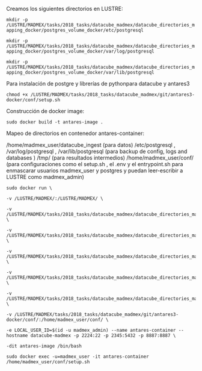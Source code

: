 Creamos los siguientes directorios en LUSTRE:

`mkdir -p /LUSTRE/MADMEX/tasks/2018_tasks/datacube_madmex/datacube_directories_mapping_docker/postgres_volume_docker/etc/postgresql`

`mkdir -p /LUSTRE/MADMEX/tasks/2018_tasks/datacube_madmex/datacube_directories_mapping_docker/postgres_volume_docker/var/log/postgresql`

`mkdir -p /LUSTRE/MADMEX/tasks/2018_tasks/datacube_madmex/datacube_directories_mapping_docker/postgres_volume_docker/var/lib/postgresql`

Para instalación de postgre y librerías de pythonpara datacube y antares3

`chmod +x /LUSTRE/MADMEX/tasks/2018_tasks/datacube_madmex/git/antares3-docker/conf/setup.sh`

Construcción de docker image:

`sudo docker build -t antares-image .`


Mapeo de directorios en contenedor antares-container:

/home/madmex_user/datacube_ingest (para datos)
/etc/postgresql , /var/log/postgresql , /var/lib/postgresql (para backup de config, logs and databases )
/tmp/ (para resultados intermedios)
/home/madmex_user/conf/ (para configuraciones como el setup.sh , el .env y el entrypoint.sh para enmascarar usuarios madmex_user y postgres y puedan leer-escribir a LUSTRE como madmex_admin)

```
sudo docker run \

-v /LUSTRE/MADMEX/:/LUSTRE/MADMEX/ \

-v /LUSTRE/MADMEX/tasks/2018_tasks/datacube_madmex/datacube_directories_mapping_docker/datacube_ingest:/home/madmex_user/datacube_ingest \

-v /LUSTRE/MADMEX/tasks/2018_tasks/datacube_madmex/datacube_directories_mapping_docker/postgres_volume_docker/etc/postgresql:/etc/postgresql \

-v /LUSTRE/MADMEX/tasks/2018_tasks/datacube_madmex/datacube_directories_mapping_docker/postgres_volume_docker/var/log/postgresql:/var/log/postgresql \

-v /LUSTRE/MADMEX/tasks/2018_tasks/datacube_madmex/datacube_directories_mapping_docker/postgres_volume_docker/var/lib/postgresql:/var/lib/postgresql \

-v /LUSTRE/MADMEX/tasks/2018_tasks/datacube_madmex/datacube_directories_mapping_docker/tmp/:/tmp/ \

-v /LUSTRE/MADMEX/tasks/2018_tasks/datacube_madmex/git/antares3-docker/conf/:/home/madmex_user/conf/ \

-e LOCAL_USER_ID=$(id -u madmex_admin) --name antares-container --hostname datacube-madmex -p 2224:22 -p 2345:5432 -p 8887:8887 \

-dit antares-image /bin/bash
```

`sudo docker exec -u=madmex_user -it antares-container /home/madmex_user/conf/setup.sh`
